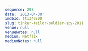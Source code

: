 ```yaml
---
sequence: 298
date: '2013-04-30'
imdbId: tt1340800
slug: tinker-tailor-soldier-spy-2011
venue: null
venueNotes: null
medium: Netflix
mediumNotes: null
---
```


